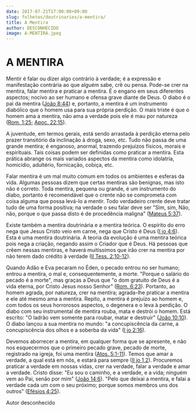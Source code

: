 ```yaml
---
date: 2017-07-21T17:00:00+09:00
slug: folhetos/doutrinarios/a-mentira/ 
title: A Mentira 
author: DESCONHECIDO
image: A-MENTIRA.jpeg
---
```



A MENTIRA 
=========

Mentir é falar ou dizer algo contrário à verdade; é a expressão e
manifestação contrária ao que alguém sabe, crê ou pensa. Pode-se crer na
mentira, falar mentira e praticar a mentira. É o engano em seus
diferentes aspectos; nocivo ao ser humano e ofensa grave diante de Deus.
O diabo é o pai da mentira ([João
8:44](http://bibliaonline.com.br/acf/jo/8/44)) e, portanto, a mentira é
um instrumento diabólico que o homem usa para sua própria perdição. O
mais triste é que o homem ama a mentira, não ama a verdade pois ele é
mau por natureza ([Rom. 1:25](http://bibliaonline.com.br/acf/rm/1/25);
[Apoc. 22:15](http://bibliaonline.com.br/acf/ap/22/15)).

A juventude, em termos gerais, está sendo arrastada à perdição eterna
pelo prazer transitório da inclinação à droga, sexo, etc. Tudo não passa
de uma grande mentira; é enganoso, anormal, trazendo prejuízos físicos,
morais e espirituais. Tais coisas podem ser definidas como praticar a
mentira. Esta prática abrange os mais variados aspectos da mentira como
idolatria, homicídio, adultério, fornicação, cobiça, etc.

Falar mentira é um mal muito comum em todos os ambientes e esferas da
vida. Algumas pessoas dizem que certas mentiras são benignas, mas isto
não é correto. Toda mentira, pequena ou grande, é um instrumento do
diabo, portanto é recomendável que o crente não se comprometa com coisa
alguma que possa levá-lo a mentir. Todo verdadeiro crente deve tratar
tudo de uma forma positiva; na verdade o seu falar deve ser "Sim, sim,
Não, não, porque o que passa disto é de procedência maligna" ([Mateus
5:37](http://bibliaonline.com.br/acf/mt/5/37)).

Existe também a mentira doutrinária e a mentira teórica. O espírito do
erro nega que Jesus Cristo veio em carne, nega que Cristo é Deus ([I jo
4:6](http://bibliaonline.com.br/acf/1jo/4/6)). Esta é uma mentira
doutrinária. A teoria da evolução é uma mentira teórica pois nega a
criação, negando assim o Criador que é Deus. Há pessoas que crêem nessas
mentiras, e haverá muitíssimos que irão crer na mentira por não terem
dado crédito à verdade ([II Tess.
2:10-12](http://bibliaonline.com.br/acf/2ts/2/10-12)).

Quando Adão e Eva pecaram no Éden, o pecado entrou no ser humano; entrou
a mentira, o mal e, consequentemente, a morte. "Porque o salário do
pecado é a morte", mas graças a Deus que "o dom gratuito de Deus é a
vida eterna, por Cristo Jesus nosso Senhor" ([Rom.
6:23](http://bibliaonline.com.br/acf/rm/6/23)). Portanto, ao homem
agrada, por natureza, crer na mentira; agrada-lhe praticar a mentira e
ele até mesmo ama a mentira. Repito, a mentira é prejuízo ao homem e,
com todos os seus horrorosos aspectos, o degenera e o leva à perdição. O
diabo com seu instrumental de mentira rouba, mata e destrói o homem.
Está escrito: "O ladrão vem somente para roubar, matar e destruir" ([João
10:10](http://bibliaonline.com.br/acf/jo/10/10)). O diabo lançou a sua
mentira no mundo: "a concupiscência da carne, a concupiscência dos olhos
e a soberba da vida" ([I jo
2:16](http://bibliaonline.com.br/acf/1jo/2/16)).

Devemos aborrecer a mentira, em qualquer forma que se apresente, e não
nos esquecermos que o primeiro pecado grave, pecado de morte, registrado
na igreja, foi uma mentira ([Atos.
5:1-11](http://bibliaonline.com.br/acf/atos/5/1-11)). Temos que amar a
verdade, a qual está em nós, e estará para sempre ([II jo
1,2](http://bibliaonline.com.br/acf/2jo/1/1,2)). Procuremos praticar a
verdade em nossas vidas, crer na verdade, falar a verdade e amar a
verdade. Cristo disse: "Eu sou o caminho, e a verdade, e a vida; ninguém
vem ao Pai, senão por mim" ([João
14:6](http://bibliaonline.com.br/acf/jo/14/6)). "Pelo que deixai a
mentira, e falai a verdade cada um com o seu próximo; porque somos
membros uns dos outros" ([Efésios
4:25](http://bibliaonline.com.br/acf/ef/4/25)).

Autor desconhecido
